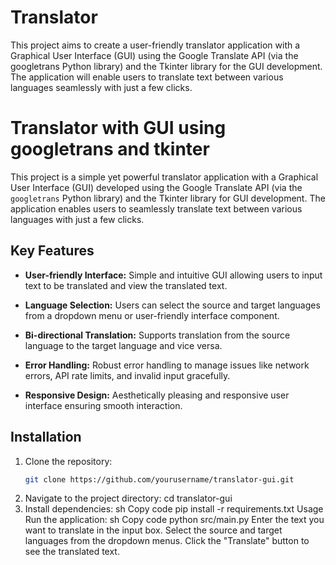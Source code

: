 # Translator
This project aims to create a user-friendly translator application with a Graphical User Interface (GUI) using the Google Translate API (via the googletrans Python library) and the Tkinter library for the GUI development. The application will enable users to translate text between various languages seamlessly with just a few clicks.
# Translator with GUI using googletrans and tkinter

This project is a simple yet powerful translator application with a Graphical User Interface (GUI) developed using the Google Translate API (via the `googletrans` Python library) and the Tkinter library for GUI development. The application enables users to seamlessly translate text between various languages with just a few clicks.

## Key Features

- **User-friendly Interface:** Simple and intuitive GUI allowing users to input text to be translated and view the translated text.
  
- **Language Selection:** Users can select the source and target languages from a dropdown menu or user-friendly interface component.
  
- **Bi-directional Translation:** Supports translation from the source language to the target language and vice versa.
  
- **Error Handling:** Robust error handling to manage issues like network errors, API rate limits, and invalid input gracefully.
  
- **Responsive Design:** Aesthetically pleasing and responsive user interface ensuring smooth interaction.
  
## Installation

1. Clone the repository:
   ```sh
   git clone https://github.com/yourusername/translator-gui.git
2. Navigate to the project directory:
   cd translator-gui
3. Install dependencies:
sh
Copy code
pip install -r requirements.txt
Usage
Run the application:
sh
Copy code
python src/main.py
Enter the text you want to translate in the input box.
Select the source and target languages from the dropdown menus.
Click the "Translate" button to see the translated text.
